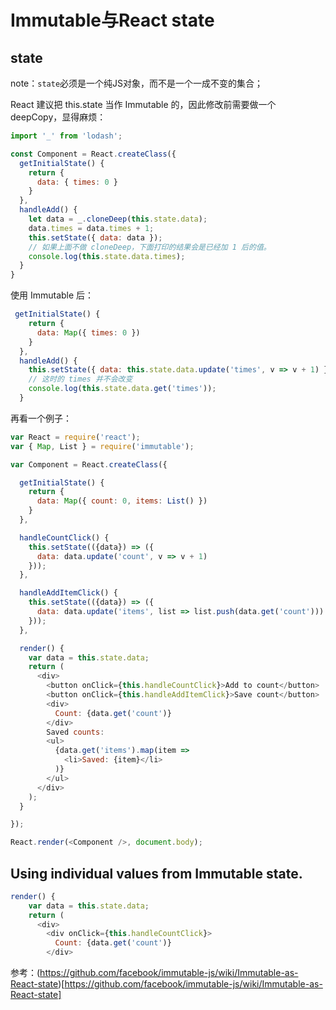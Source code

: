 # Immutable与React state


## state

note：```state```必须是一个纯JS对象，而不是一个一成不变的集合；

React 建议把 this.state 当作 Immutable 的，因此修改前需要做一个 deepCopy，显得麻烦：

```javascript
import '_' from 'lodash';

const Component = React.createClass({
  getInitialState() {
    return {
      data: { times: 0 }
    }
  },
  handleAdd() {
    let data = _.cloneDeep(this.state.data);
    data.times = data.times + 1;
    this.setState({ data: data });
    // 如果上面不做 cloneDeep，下面打印的结果会是已经加 1 后的值。
    console.log(this.state.data.times);
  }
}
```

使用 Immutable 后：

```javascript
 getInitialState() {
    return {
      data: Map({ times: 0 })
    }
  },
  handleAdd() {
    this.setState({ data: this.state.data.update('times', v => v + 1) });
    // 这时的 times 并不会改变
    console.log(this.state.data.get('times'));
  }
```

再看一个例子：
```javascript
var React = require('react');
var { Map, List } = require('immutable');

var Component = React.createClass({

  getInitialState() {
    return {
      data: Map({ count: 0, items: List() })
    }
  },

  handleCountClick() {
    this.setState(({data}) => ({
      data: data.update('count', v => v + 1)
    }));
  },

  handleAddItemClick() {
    this.setState(({data}) => ({
      data: data.update('items', list => list.push(data.get('count')))
    }));
  },

  render() {
    var data = this.state.data;
    return (
      <div>
        <button onClick={this.handleCountClick}>Add to count</button>
        <button onClick={this.handleAddItemClick}>Save count</button>
        <div>
          Count: {data.get('count')}
        </div>
        Saved counts:
        <ul>
          {data.get('items').map(item => 
            <li>Saved: {item}</li>
          )}
        </ul>
      </div>
    );
  }

});

React.render(<Component />, document.body);
```

## Using individual values from Immutable state.
```javascript
render() {
    var data = this.state.data;
    return (
      <div>
        <div onClick={this.handleCountClick}>
          Count: {data.get('count')}
        </div>
```

参考：(https://github.com/facebook/immutable-js/wiki/Immutable-as-React-state)[https://github.com/facebook/immutable-js/wiki/Immutable-as-React-state]
